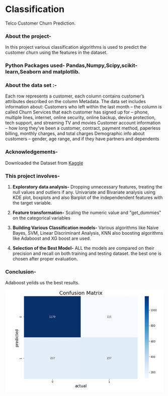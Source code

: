 # Classification
Telco Customer Churn Prediction.

### About the project-
   In this project various classification algorithms is used to predict the customer churn using the features in the dataset.

### Python Packages used- Pandas,Numpy,Scipy,scikit-learn,Seaborn and matplotlib.

### About the data set :-
   Each row represents a customer, each column contains customer’s attributes described on the column Metadata.
The data set includes information about:
Customers who left within the last month – the column is called Churn
Services that each customer has signed up for – phone, multiple lines, internet, online security, online backup, device protection, tech support, and streaming TV and movies
Customer account information – how long they’ve been a customer, contract, payment method, paperless billing, monthly charges, and total charges
Demographic info about customers – gender, age range, and if they have partners and dependents

### Acknowledgements-
Downloaded the Dataset from [Kaggle](https://www.kaggle.com/blastchar/telco-customer-churn)

### This project involves-
1) **Exploratory data analysis-**
   Dropping unnecessary features, treating the null values and outliers if any. Univariate and Bivariate analysis using KDE plot, boxplots and also Barplot of the independendent features with the target variable.

2) **Feature transformation-**
   Scaling the numeric value and "get_dummies" on the categorical variables

3) **Building Various Classification models-**
   Various algorithms like Naive Bayes, SVM, Linear Discriminant Analysis, KNN also boosting algorithms like Adaboost and XG boost are used.

4) **Selection of the Best Model-**
   ALL the models are compared on their precision and recall on both training and testing dataset. the best one is chosen after proper evaluation.
   
### Conclusion- 
Adaboost yeilds us the best results.

![Confusion Matrix](https://github.com/Chirag-Naik666/classification/blob/main/confusion_matrix.JPG)
